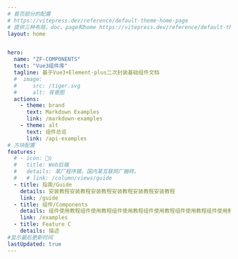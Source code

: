 ```yaml
---
# 首页部分的配置
# https://vitepress.dev/reference/default-theme-home-page
# 提供三种布局，doc、page和home https://vitepress.dev/reference/default-theme-layout
layout: home


hero:
  name: "ZF-COMPONENTS"
  text: "Vue3组件库"
  tagline: 基于Vue3+Element-plus二次封装基础组件文档
  #  image:
  #     src: /tiger.svg
  #     alt: 背景图
  actions:
    - theme: brand
      text: Markdown Examples
      link: /markdown-examples
    - theme: alt
      text: 组件总览
      link: /api-examples
# 方块配置
features:
  # - icon: 🤹‍♀️
  #   title: Web后端
  #   details: 某厂程序猿，国内某互联网厂搬砖。
  #   # link: /column/views/guide
  - title: 指南/Guide
    details: 安装教程安装教程安装教程安装教程安装教程安装教程
    link: /guide
  - title: 组件/Components
    details: 组件使用教程组件使用教程组件使用教程组件使用教程组件使用教程组件使用教程组件使用教程
    link: /examples
  - title: Feature C
    details: 描述
#显示最后更新时间
lastUpdated: true
---
```


<!-- 自定义组件 -->
<!-- <script setup>
import demo from './components/custom-demo/demo.vue';
</script>

<demo /> -->